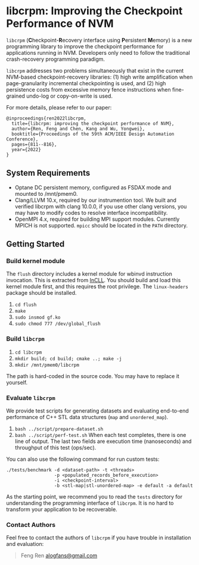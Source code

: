 # libcrpm: Improving the Checkpoint Performance of NVM

`libcrpm` (**C**heckpoint-**R**ecovery interface using **P**ersistent **M**emory) is a new programming library to improve the checkpoint performance for applications running in NVM. Developers only need to follow the traditional crash-recovery programming paradigm.

`libcrpm` addresses two problems simultaneously that exist in the current NVM-based checkpoint-recovery libraries: (1) high write amplification when page-granularity incremental checkpointing is used, and (2) high persistence costs from excessive memory fence instructions when fine-grained undo-log or copy-on-write is used. 

For more details, please refer to our paper:

```
@inproceedings{ren2022libcrpm,
  title={libcrpm: improving the checkpoint performance of NVM},
  author={Ren, Feng and Chen, Kang and Wu, Yongwei},
  booktitle={Proceedings of the 59th ACM/IEEE Design Automation Conference},
  pages={811--816},
  year={2022}
}
```

## System Requirements

* Optane DC persistent memory, configured as FSDAX mode and mounted to /mnt/pmem0.
* Clang/LLVM 10.x, required by our instrumention tool. We built and verified libcrpm with clang 10.0.0, if you use other clang versions, you may have to modify codes to resolve interface incompatibility.
* OpenMPI 4.x, required for building MPI support modules. Currently MPICH is not supported. `mpicc` should be located in the `PATH` directory.

## Getting Started

### Build kernel module
The `flush` directory includes a kernel module for wbinvd instruction invocation. This is extracted from [InCLL](https://github.com/epfl-vlsc/Incll). You should build and load this kernel module first, and this requires the root privilege. The `linux-headers` package should be installed.

1. `cd flush`
2. `make`
3. `sudo insmod gf.ko`
4. `sudo chmod 777 /dev/global_flush`

### Build `libcrpm`

1. `cd libcrpm`
2. `mkdir build; cd build; cmake ..; make -j`
3. `mkdir /mnt/pmem0/libcrpm`

The path is hard-coded in the source code. You may have to replace it yourself.

### Evaluate `libcrpm`

We provide test scripts for generating datasets and evaluating end-to-end performance of C++ STL data structures (`map` and `unordered_map`).
1. `bash ../script/prepare-dataset.sh`
2. `bash ../script/perf-test.sh` 
When each test completes, there is one line of output. The last two fields are execution time (nanoseconds) and throughput of this test (ops/sec).

You can also use the following command for run custom tests:
```
./tests/benchmark -d <dataset-path> -t <threads> 
                  -p <populated_records_before_execution> 
                  -i <checkpoint-interval>
                  -b <stl-map|stl-unordered-map> -e default -a default
```

As the starting point, we recommend you to read the `tests` directory for understanding the programming interface of `libcrpm`. It is no hard to transform your application to be recoverable.

### Contact Authors
Feel free to contact the authors of `libcrpm` if you have trouble in installation and evaluation:
> Feng Ren <alogfans@gmail.com>